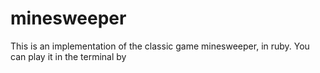 # minesweeper

This is an implementation of the classic game minesweeper, in ruby. You can play it in the terminal by 
